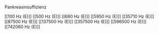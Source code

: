 Pankreasinsuffizienz

[[100 Hz (E)]]
[[500 Hz (E)]]
[[680 Hz (E)]]
[[5950 Hz (E)]]
[[35710 Hz (E)]]
[[87500 Hz (E)]]
[[137500 Hz (E)]]
[[357500 Hz (E)]]
[[596500 Hz (E)]]
[[742060 Hz (E)]]